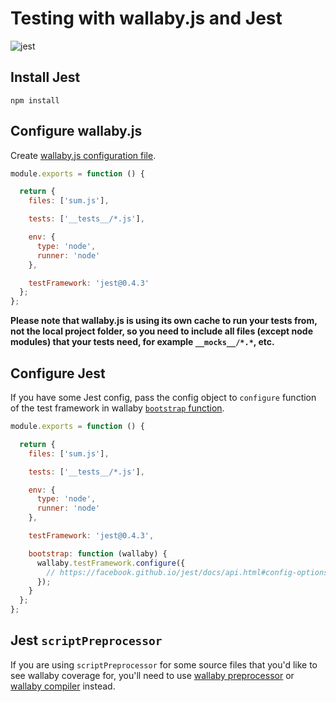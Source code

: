 Testing with wallaby.js and Jest
==================================

![jest](https://cloud.githubusercontent.com/assets/979966/7604375/13921a76-f985-11e4-9820-c8a5f2d26858.gif)

## Install Jest

`npm install`

## Configure wallaby.js

Create [wallaby.js configuration file](https://github.com/wallabyjs/public#configuration-file-format).

```javascript
module.exports = function () {

  return {
    files: ['sum.js'],

    tests: ['__tests__/*.js'],

    env: {
      type: 'node',
      runner: 'node'
    },

    testFramework: 'jest@0.4.3'
  };
};
```

**Please note that wallaby.js is using its own cache to run your tests from, not the local project folder, so you need to include all files (except node modules) that your tests need, for example `__mocks__/*.*`, etc.** 

## Configure Jest

If you have some Jest config, pass the config object to `configure` function of the test framework in wallaby [`bootstrap` function](https://github.com/wallabyjs/public#bootstrap-setting).

```javascript
module.exports = function () {

  return {
    files: ['sum.js'],

    tests: ['__tests__/*.js'],

    env: {
      type: 'node',
      runner: 'node'
    },

    testFramework: 'jest@0.4.3',

    bootstrap: function (wallaby) {
      wallaby.testFramework.configure({
        // https://facebook.github.io/jest/docs/api.html#config-options
      });
    }
  };
};
```

## Jest `scriptPreprocessor`

If you are using `scriptPreprocessor` for some source files that you'd like to see wallaby coverage for, you'll need to use [wallaby preprocessor](https://github.com/wallabyjs/public#preprocessors-setting) or [wallaby compiler](https://github.com/wallabyjs/public#compilers-setting) instead.
